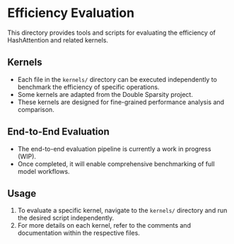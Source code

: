 # Efficiency Evaluation

This directory provides tools and scripts for evaluating the efficiency of HashAttention and related kernels.

## Kernels

- Each file in the `kernels/` directory can be executed independently to benchmark the efficiency of specific operations.
- Some kernels are adapted from the Double Sparsity project.
- These kernels are designed for fine-grained performance analysis and comparison.

## End-to-End Evaluation

- The end-to-end evaluation pipeline is currently a work in progress (WIP).
- Once completed, it will enable comprehensive benchmarking of full model workflows.

## Usage

1. To evaluate a specific kernel, navigate to the `kernels/` directory and run the desired script independently.
2. For more details on each kernel, refer to the comments and documentation within the respective files.

